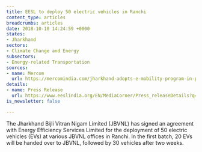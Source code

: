 ```yaml
---
title: EESL to deploy 50 electric vehicles in Ranchi
content_type: articles
breadcrumbs: articles
date: 2018-10-10 14:24:59 +0000
states:
- Jharkhand
sectors:
- Climate Change and Energy
subsectors:
- Energy-related Transportation
sources:
- name: Mercom
  url: https://mercomindia.com/jharkhand-adopts-e-mobility-program-in-partnership-with-eesl/
details:
- name: Press Release
  url: https://www.eeslindia.org/EN/MediaCorner/Press_releaseDetails?q=hHGzu6Dog5tA/lELhcNGkXlJcaPFbwjw
is_newsletter: false

---
```

The Jharkhand Bijli Vitran Nigam Limited (JBVNL) has signed an agreement with Energy Efficiency Services Limited for the deployment of 50 electric vehicles (EVs) at various JBVNL offices in Ranchi. In the first batch, 20 EVs will be handed over to JBVNL, followed by 30 vehicles after two weeks.     
